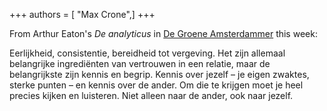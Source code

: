 +++
authors = [ "Max Crone",]
+++

From Arthur Eaton's *De analyticus* in [De Groene Amsterdammer](https://www.groene.nl/artikel/vertrouwen-2024-05-08) this week:

Eerlijkheid, consistentie, bereidheid tot vergeving.
Het zijn allemaal belangrijke ingrediënten van vertrouwen in een relatie, maar de belangrijkste zijn kennis en begrip.
Kennis over jezelf – je eigen zwaktes, sterke punten – en kennis over de ander.
Om die te krijgen moet je heel precies kijken en luisteren.
Niet alleen naar de ander, ook naar jezelf.
